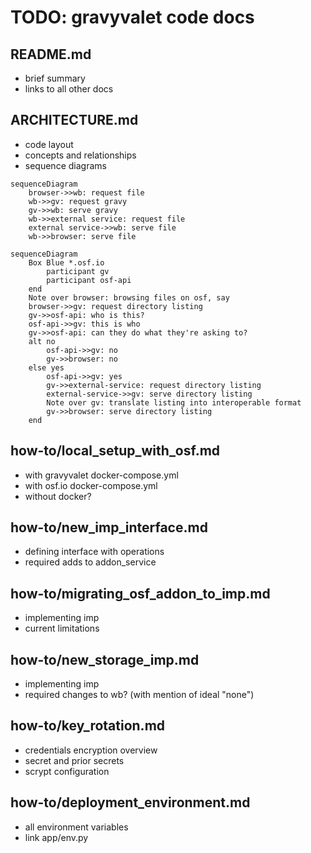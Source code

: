 # TODO: gravyvalet code docs

## README.md
- brief summary
- links to all other docs

## ARCHITECTURE.md
- code layout
- concepts and relationships
- sequence diagrams

```mermaid
sequenceDiagram
    browser->>wb: request file
    wb->>gv: request gravy
    gv->>wb: serve gravy
    wb->>external service: request file
    external service->>wb: serve file
    wb->>browser: serve file
```

```mermaid
sequenceDiagram
    Box Blue *.osf.io
        participant gv
        participant osf-api
    end
    Note over browser: browsing files on osf, say
    browser->>gv: request directory listing
    gv->>osf-api: who is this?
    osf-api->>gv: this is who
    gv->>osf-api: can they do what they're asking to?
    alt no
        osf-api->>gv: no
        gv->>browser: no
    else yes
        osf-api->>gv: yes
        gv->>external-service: request directory listing
        external-service->>gv: serve directory listing
        Note over gv: translate listing into interoperable format
        gv->>browser: serve directory listing
    end
```


## how-to/local_setup_with_osf.md
- with gravyvalet docker-compose.yml
- with osf.io docker-compose.yml
- without docker?

## how-to/new_imp_interface.md
- defining interface with operations
- required adds to addon_service

## how-to/migrating_osf_addon_to_imp.md
- implementing imp
- current limitations

## how-to/new_storage_imp.md
- implementing imp
- required changes to wb? (with mention of ideal "none")

## how-to/key_rotation.md
- credentials encryption overview
- secret and prior secrets
- scrypt configuration

## how-to/deployment_environment.md
- all environment variables
- link app/env.py
